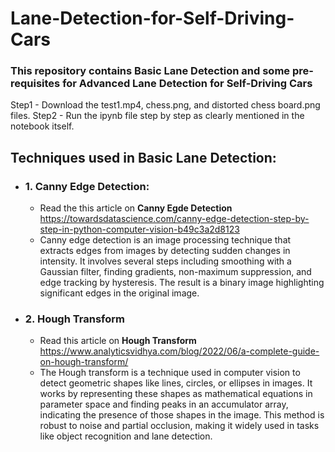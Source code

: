 # Lane-Detection-for-Self-Driving-Cars

### This repository contains Basic Lane Detection and some pre-requisites for Advanced Lane Detection for Self-Driving Cars

Step1 - Download the test1.mp4, chess.png, and distorted chess board.png files.
Step2 - Run the ipynb file step by step as clearly mentioned in the notebook itself.

## Techniques used in Basic Lane Detection:

- ### 1. Canny Edge Detection:
  - Read the this article on **Canny Egde Detection** https://towardsdatascience.com/canny-edge-detection-step-by-step-in-python-computer-vision-b49c3a2d8123
  - Canny edge detection is an image processing technique that extracts edges from images by detecting sudden changes in intensity. It involves several steps including smoothing with a Gaussian filter, finding gradients, non-maximum suppression, and edge tracking by hysteresis. The result is a binary image highlighting significant edges in the original image.

- ### 2. Hough Transform
  - Read this article on **Hough Transform** https://www.analyticsvidhya.com/blog/2022/06/a-complete-guide-on-hough-transform/
  - The Hough transform is a technique used in computer vision to detect geometric shapes like lines, circles, or ellipses in images. It works by representing these shapes as mathematical equations in parameter space and finding peaks in an accumulator array, indicating the presence of those shapes in the image. This method is robust to noise and partial occlusion, making it widely used in tasks like object recognition and lane detection.

  
